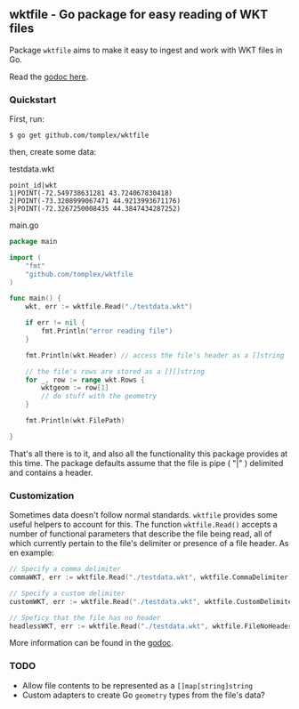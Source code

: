 ## wktfile - Go package for easy reading of WKT files

Package `wktfile` aims to make it easy to ingest and work with WKT files in Go.

Read the [godoc here](https://godoc.org/github.com/tomplex/wktfile).

### Quickstart

First, run:

`$ go get github.com/tomplex/wktfile`

then, create some data:

testdata.wkt
```
point_id|wkt
1|POINT(-72.549738631281 43.724067830418)
2|POINT(-73.3208999067471 44.9213993671176)
3|POINT(-72.3267250008435 44.3847434287252)
```


main.go
```go
package main

import (
    "fmt"
    "github.com/tomplex/wktfile
)

func main() {
    wkt, err := wktfile.Read("./testdata.wkt")

    if err != nil {
        fmt.Println("error reading file")
    }

    fmt.Println(wkt.Header) // access the file's header as a []string

    // the file's rows are stored as a [][]string
    for _, row := range wkt.Rows {
        wktgeom := row[1]
        // do stuff with the geometry
    }

    fmt.Println(wkt.FilePath)

}

```

That's all there is to it, and also all the functionality this package provides at this time. The package defaults assume that the file is pipe ( "|" ) delimited and contains a header.

### Customization

Sometimes data doesn't follow normal standards. `wktfile` provides some useful helpers to account for this. The function `wktfile.Read()` accepts a number of functional parameters that describe the file being read, all of which currently pertain to the file's delimiter or presence of a file header. As en example:

```go
// Specify a comma delimiter
commaWKT, err := wktfile.Read("./testdata.wkt", wktfile.CommaDelimiter)

// Specify a custom delimiter
customWKT, err := wktfile.Read("./testdata.wkt", wktfile.CustomDelimiter(';'))

// Speficy that the file has no header
headlessWKT, err := wktfile.Read("./testdata.wkt", wktfile.FileNoHeader)
```

More information can be found in the [godoc](https://godoc.org/github.com/tomplex/wktfile).

### TODO

 - Allow file contents to be represented as a `[]map[string]string`
 - Custom adapters to create Go `geometry` types from the file's data?